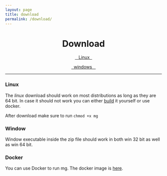 ```yaml
---
layout: page 
title: download
permalink: /download/
---
```



<div style="text-align: center">
<h1>
Download
</h1>
<p>
<a class="btn btn-primary btn-lg reverse-header download-button" href="https://github.com/mediagoom/mg/releases/download/v0.1.3/mg"
	role="button"> <i class="fa fa-linux" aria-hidden="true"></i>&nbsp;&nbsp;&nbsp;Linux&nbsp;&nbsp;</a>
</p>
<p>
<a class="btn btn-primary btn-lg reverse-header download-button" href="https://github.com/mediagoom/mg/releases/download/v0.1.3/win-release.zip"
                role="button"> <i class="fa fa-windows" aria-hidden="true"></i>&nbsp;&nbsp;windows &nbsp;&nbsp;</a>
</p>
</div>

---

### Linux

The *linux* download should work on most distributions as long as they are 64 bit.
In case it should not work you can either [build](https://github.com/mediagoom/mg/wiki/Build) it yourself or use docker.

After download make sure to run `chmod +x mg`

### Window

Window executable inside the zip file should work in both win 32 bit as well as win 64 bit.

### Docker

You can use Docker to run mg. The docker image is [here](https://hub.docker.com/r/mediagoom/nginx-play).


